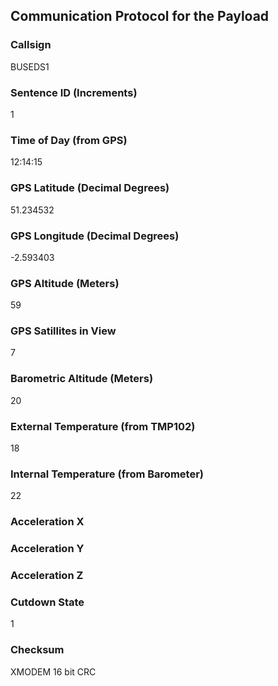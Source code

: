 ## Communication Protocol for the Payload

### Callsign

BUSEDS1

### Sentence ID (Increments)

1

### Time of Day (from GPS)

12:14:15

### GPS Latitude (Decimal Degrees)

51.234532

### GPS Longitude (Decimal Degrees)

-2.593403

### GPS Altitude (Meters)

59

### GPS Satillites in View

7

### Barometric Altitude (Meters)

20

### External Temperature (from TMP102)

18

### Internal Temperature (from Barometer)

22

### Acceleration X

### Acceleration Y

### Acceleration Z

### Cutdown State

1

### Checksum

XMODEM 16 bit CRC
